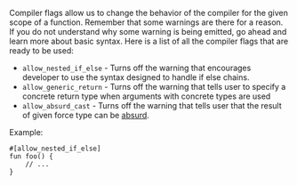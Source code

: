 Compiler flags allow us to change the behavior of the compiler for the given scope of a function. Remember that some warnings are there for a reason. If you do not understand why some warning is being emitted, go ahead and learn more about basic syntax. Here is a list of all the compiler flags that are ready to be used:
- `allow_nested_if_else` - Turns off the warning that encourages developer to use the syntax designed to handle if else chains.
- `allow_generic_return` - Turns off the warning that tells user to specify a concrete return type when arguments with concrete types are used
- `allow_absurd_cast` - Turns off the warning that tells user that the result of given force type can be [absurd](/advanced_syntax/as_cast#absurd-cast).

Example:
```ab
#[allow_nested_if_else]
fun foo() {
	// ...
}
```
